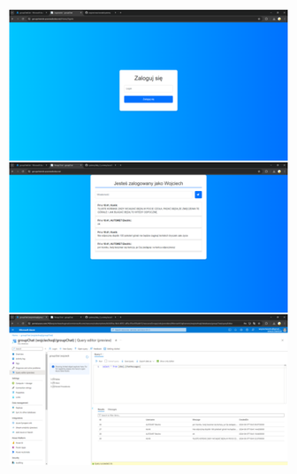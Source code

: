 ![Alt text](projekt_zrzuty/zrzut009_sign_in.PNG)
![Alt text](projekt_zrzuty/zrzut010_group_chat.PNG)
![Alt text](projekt_zrzuty/zrzut011_database.PNG)
